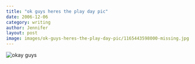 ```yaml
---
title: "ok guys heres the play day pic"
date: 2006-12-06
category: writing
author: Jennifer
layout: post
image: images/ok-guys-heres-the-play-day-pic/1165443598000-missing.jpg
---
```


![okay guys](/te2006/assets/images/ok-guys-heres-the-play-day-pic/1165443598000-missing.jpg)
